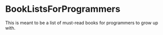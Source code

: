 # BookListsForProgrammers
This is meant to be a list of must-read books for programmers to grow up with.
